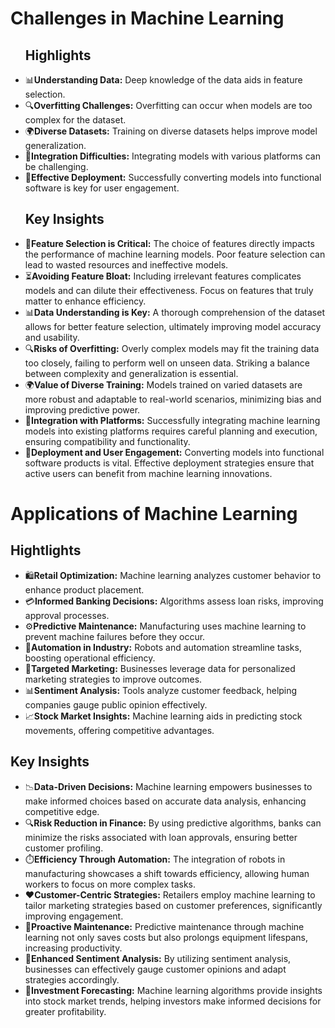 # Challenges in Machine Learning
<ul>

  ## Highlights
<li>📊<b>Understanding Data:</b> Deep knowledge of the data aids in feature selection.</li>
<li>🔍<b>Overfitting Challenges:</b> Overfitting can occur when models are too complex for the dataset.</li>
<li>🌍<b>Diverse Datasets:</b> Training on diverse datasets helps improve model generalization.</li>
<li>🔗<b>Integration Difficulties:</b> Integrating models with various platforms can be challenging.</li>
<li>🚀<b>Effective Deployment:</b> Successfully converting models into functional software is key for user engagement.</li>

## Key Insights

<li>🧠<b>Feature Selection is Critical:</b> The choice of features directly impacts the performance of machine learning models. Poor feature selection can lead to wasted resources and ineffective models.</li>
<li>⏳<b>Avoiding Feature Bloat:</b> Including irrelevant features complicates models and can dilute their effectiveness. Focus on features that truly matter to enhance efficiency.</li>
<li>📊<b>Data Understanding is Key:</b> A thorough comprehension of the dataset allows for better feature selection, ultimately improving model accuracy and usability.</li>
<li>🔍<b>Risks of Overfitting:</b> Overly complex models may fit the training data too closely, failing to perform well on unseen data. Striking a balance between complexity and generalization is essential.</li>
<li>🌍<b>Value of Diverse Training:</b> Models trained on varied datasets are more robust and adaptable to real-world scenarios, minimizing bias and improving predictive power.</li>
<li>🔗<b>Integration with Platforms:</b> Successfully integrating machine learning models into existing platforms requires careful planning and execution, ensuring compatibility and functionality.</li>
<li>🚀<b>Deployment and User Engagement:</b> Converting models into functional software products is vital. Effective deployment strategies ensure that active users can benefit from machine learning innovations.</li>
</ul>

# Applications of Machine Learning

## Hightlights
<ul>
  
  <li>🛍️<b>Retail Optimization:</b> Machine learning analyzes customer behavior to enhance product placement. </li>
  <li>💳<b>Informed Banking Decisions:</b> Algorithms assess loan risks, improving approval processes. </li>
  <li>⚙️<b>Predictive Maintenance:</b> Manufacturing uses machine learning to prevent machine failures before they occur. </li>
  <li>🤖<b>Automation in Industry:</b> Robots and automation streamline tasks, boosting operational efficiency. </li>
  <li>🎯<b>Targeted Marketing:</b> Businesses leverage data for personalized marketing strategies to improve outcomes. </li>
  <li>📊<b>Sentiment Analysis:</b> Tools analyze customer feedback, helping companies gauge public opinion effectively. </li>
  <li>📈<b>Stock Market Insights:</b> Machine learning aids in predicting stock movements, offering competitive advantages. </li>
  
</ul>

## Key Insights
<ul>
<li>📉<b>Data-Driven Decisions:</b> Machine learning empowers businesses to make informed choices based on accurate data analysis, enhancing competitive edge. </li>
  <li>🔍<b>Risk Reduction in Finance:</b> By using predictive algorithms, banks can minimize the risks associated with loan approvals, ensuring better customer profiling. </li>
  <li>⏱️<b>Efficiency Through Automation:</b> The integration of robots in manufacturing showcases a shift towards efficiency, allowing human workers to focus on more complex tasks. </li>
  <li>❤️<b>Customer-Centric Strategies:</b> Retailers employ machine learning to tailor marketing strategies based on customer preferences, significantly improving engagement. </li>
  <li>🔧<b>Proactive Maintenance:</b> Predictive maintenance through machine learning not only saves costs but also prolongs equipment lifespans, increasing productivity. </li>
  <li>💬<b>Enhanced Sentiment Analysis:</b> By utilizing sentiment analysis, businesses can effectively gauge customer opinions and adapt strategies accordingly. </li>
  <li>💼<b>Investment Forecasting:</b> Machine learning algorithms provide insights into stock market trends, helping investors make informed decisions for greater profitability. </li>
  
</ul>
